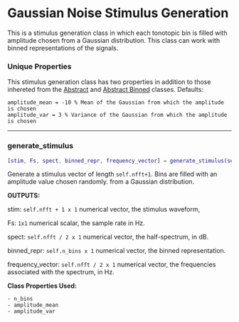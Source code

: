 # Gaussian Noise Stimulus Generation 

This is a stimulus generation class in which each tonotopic bin is filled with amplitude chosen from a Gaussian distribution. This class can work with binned representations of the signals. 

### Unique Properties

This stimulus generation class has two properties in addition to those inhereted from the [Abstract](../AbstractStimulusGenerationMethod) and [Abstract Binned](../AbstractBinnedStimulusGenerationMethod) classes. Defaults:

```
amplitude_mean = -10 % Mean of the Gaussian from which the amplitude is chosen
amplitude_var = 3 % Variance of the Gaussian from which the amplitude is chosen
```

-------

### generate_stimulus

```matlab
[stim, Fs, spect, binned_repr, frequency_vector] = generate_stimulus(self)
``` 

Generate a stimulus vector of length `self.nfft+1`.
Bins are filled with an amplitude value chosen randomly.
from a Gaussian distribution.

**OUTPUTS:**

stim: `self.nfft + 1 x 1` numerical vector,
the stimulus waveform,

Fs: `1x1` numerical scalar,
the sample rate in Hz.

spect: `self.nfft / 2 x 1` numerical vector,
the half-spectrum, in dB.

binned_repr: `self.n_bins x 1` numerical vector,
the binned representation.

frequency_vector: `self.nfft / 2 x 1` numerical vector,
the frequencies associated with the spectrum, in Hz.

**Class Properties Used:**

```
- n_bins
- amplitude_mean
- amplitude_var
```



